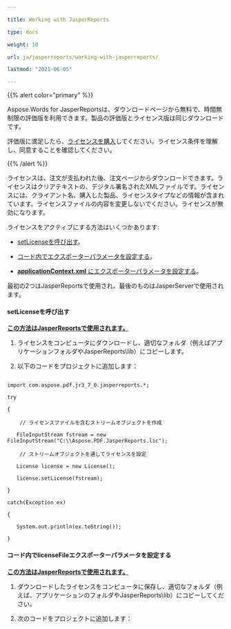 ```yaml
---

title: Working with JasperReports

type: docs

weight: 10

url: ja/jasperreports/working-with-jasperreports/

lastmod: "2021-06-05"

---
```




{{% alert color="primary" %}}



Aspose.Words for JasperReportsは、ダウンロードページから無料で、時間無制限の評価版を利用できます。製品の評価版とライセンス版は同じダウンロードです。



評価版に満足したら、[ライセンスを購入](http://www.aspose.com/purchase/default.aspx)してください。ライセンス条件を理解し、同意することを確認してください。



{{% /alert %}}



ライセンスは、注文が支払われた後、注文ページからダウンロードできます。ライセンスはクリアテキストの、デジタル署名されたXMLファイルです。ライセンスには、クライアント名、購入した製品、ライセンスタイプなどの情報が含まれています。ライセンスファイルの内容を変更しないでください。ライセンスが無効になります。



ライセンスをアクティブにする方法はいくつかあります:



- [setLicenseを呼び出す](/pdf/jasperreports/working-with-jasperreports/#call-setlicense)。


- [コード内でエクスポーターパラメータを設定する](/pdf/jasperreports/working-with-jasperreports/#set-the-licensefile-exporter-parameter-in-the-code)。

- [**applicationContext.xml** にエクスポーターパラメータを設定する](/pdf/jasperreports/working-with-jasperserver/)。

最初の2つはJasperReportsで使用され、最後のものはJasperServerで使用されます。

#### **setLicenseを呼び出す**

<ins> **この方法はJasperReportsで使用されます。**

1. ライセンスをコンピュータにダウンロードし、適切なフォルダ（例えばアプリケーションフォルダやJasperReports\lib）にコピーします。

2. 以下のコードをプロジェクトに追加します：

```

import com.aspose.pdf.jr3_7_0.jasperreports.*;

try

{ 

    // ライセンスファイルを含むストリームオブジェクトを作成

   FileInputStream fstream = new FileInputStream("C:\\Aspose.PDF.JasperReports.lic");  

    // ストリームオブジェクトを通してライセンスを設定

   License license = new License();

   license.setLicense(fstream);

}

catch(Exception ex)

{

   System.out.println(ex.toString());

}

```

#### **コード内でlicenseFileエクスポーターパラメータを設定する**

<ins> **この方法はJasperReportsで使用されます。**

1. ダウンロードしたライセンスをコンピュータに保存し、適切なフォルダ（例えば、アプリケーションのフォルダやJasperReports\lib）にコピーしてください。

2. 次のコードをプロジェクトに追加します：